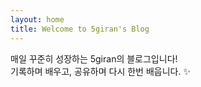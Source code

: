```yaml
---
layout: home
title: Welcome to 5giran's Blog
---
```


매일 꾸준히 성장하는 5giran의 블로그입니다!  
기록하며 배우고, 공유하며 다시 한번 배웁니다. ✨
